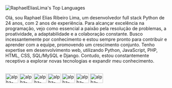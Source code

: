 ![RaphaelEliasLima's Top Languages](https://github-readme-stats.vercel.app/api/top-langs/?username=RaphaelEliasLima&theme=vue-dark&show_icons=true&hide_border=false&layout=compact)

Olá, sou Raphael Elias Ribeiro Lima, um desenvolvedor full stack Python de 24 anos, com 2 anos de experiência. Para alcançar excelência na programação, vejo como essencial a paixão pela resolução de problemas, a proatividade, a adaptabilidade e a colaboração constante. Busco incessantemente por conhecimento e estou sempre pronto para contribuir e aprender com a equipe, promovendo um crescimento conjunto.
Tenho expertise em desenvolvimento web, utilizando Python, JavaScript, PHP, HTML, CSS, SQL/MySQL e Django. Contudo, estou constantemente receptivo a explorar novas tecnologias e expandir meu conhecimento.

<div style="display: inline_block"><br>
<img align="center" alt="alpha-py" height="30" width="40" src="https://cdn.jsdelivr.net/gh/devicons/devicon@latest/icons/python/python-original-wordmark.svg" />
<img align="center" alt="alpha-py" height="30" width="40" src="https://cdn.jsdelivr.net/gh/devicons/devicon@latest/icons/javascript/javascript-original.svg" />
<img align="center" alt="alpha-py" height="30" width="40" src="https://cdn.jsdelivr.net/gh/devicons/devicon@latest/icons/html5/html5-original-wordmark.svg" />
<img align="center" alt="alpha-py" height="30" width="40" src="https://cdn.jsdelivr.net/gh/devicons/devicon@latest/icons/mysql/mysql-plain-wordmark.svg" />
<img align="center" alt="alpha-py" height="30" width="40" src="https://cdn.jsdelivr.net/gh/devicons/devicon@latest/icons/php/php-plain.svg" />
<img align="center" alt="alpha-py" height="30" width="40" src="https://cdn.jsdelivr.net/gh/devicons/devicon@latest/icons/django/django-plain.svg" />
<img align="center" alt="alpha-py" height="30" width="40" src="https://cdn.jsdelivr.net/gh/devicons/devicon@latest/icons/css3/css3-original-wordmark.svg" />
